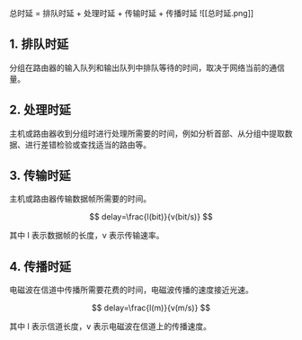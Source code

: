 总时延 = 排队时延 + 处理时延 + 传输时延 + 传播时延
![[总时延.png]]

## 1. 排队时延

分组在路由器的输入队列和输出队列中排队等待的时间，取决于网络当前的通信量。

## 2. 处理时延

主机或路由器收到分组时进行处理所需要的时间，例如分析首部、从分组中提取数据、进行差错检验或查找适当的路由等。

## 3. 传输时延

主机或路由器传输数据帧所需要的时间。

$$
delay=\frac{l(bit)}{v(bit/s)}
$$

其中 l 表示数据帧的长度，v 表示传输速率。

## 4. 传播时延

电磁波在信道中传播所需要花费的时间，电磁波传播的速度接近光速。

$$
delay=\frac{l(m)}{v(m/s)}
$$

其中 l 表示信道长度，v 表示电磁波在信道上的传播速度。
